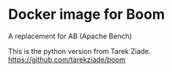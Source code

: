 # Docker image for Boom
A replacement for AB (Apache Bench) 

This is the python version from Tarek Ziade.
https://github.com/tarekziade/boom


